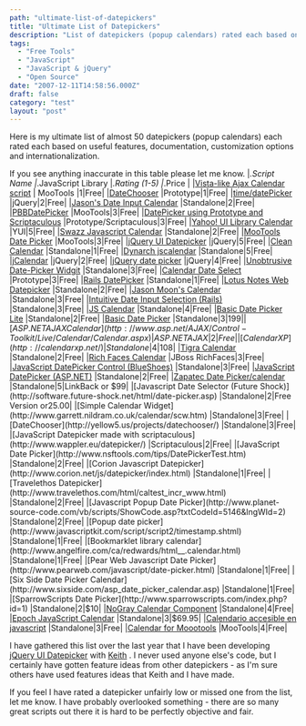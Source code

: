 ```yaml
---
path: "ultimate-list-of-datepickers"
title: "Ultimate List of Datepickers"
description: "List of datepickers (popup calendars) rated each based on useful features, customization options and documentation."
tags: 
  - "Free Tools"
  - "JavaScript"
  - "JavaScript & jQuery"
  - "Open Source"
date: "2007-12-11T14:58:56.000Z"
draft: false
category: "test"
layout: "post"
---
```


Here is my ultimate list of almost 50 datepickers (popup calendars) each rated each based on useful features, documentation, customization options and internationalization.

If you see anything inaccurate in this table please let me know.
|_.Script Name |_.JavaScript Library |_.Rating (1-5) |_.Price | |[Vista-like Ajax Calendar script](http://dev.base86.com/scripts/vista-like_ajax_calendar.html) | MooTools |1|Free| |[DateChooser](http://positionabsolute.net/blog/2007/09/javascript-date-chooser.php) |Prototype|1|Free| |[time/datePicker](http://labs.perifer.se/timedatepicker/) |jQuery|2|Free| |[Jason's Date Input Calendar](http://www.dynamicdrive.com/dynamicindex7/jasoncalendar.htm) |Standalone|2|Free| |[PBBDatePicker](http://www.mibhouse.org/pokemon_jojo/dev/test-pbbdatepicker.html) |MooTools|3|Free| |[DatePicker using Prototype and Scriptaculous](http://www.eulerian.com/en/opensource/datepicker-prototype-scriptaculous) |Prototype/Scriptaculous|3|Free| |[Yahoo! UI Library Calendar](http://developer.yahoo.com/yui/calendar/) |YUI|5|Free| |[Swazz Javascript Calendar](http://calendar.swazz.org/) |Standalone|2|Free| |[MooTools Date Picker](http://www.styledisplay.com/mootoolsdatepicker/) |MooTools|3|Free| |[jQuery UI Datepicker](http://marcgrabanski.com/code/ui-datepicker/) |jQuery|5|Free| |[Clean Calendar](http://marcgrabanski.com/code/clean-calendar/) |Standalone|1|Free| |[Dynarch jscalendar](http://www.dynarch.com/demos/jscalendar/) |Standalone|5|Free| |[jCalendar](http://tedserbinski.com/jcalendar/index.html#demo) |jQuery|2|Free| |[jQuery date picker](http://kelvinluck.com/assets/jquery/datePicker/v2/demo/index.html) |jQuery|4|Free| |[Unobtrusive Date-Picker Widgit](http://www.frequency-decoder.com/2006/10/02/unobtrusive-date-picker-widgit-update/) |Standalone|3|Free| |[Calendar Date Select](http://code.google.com/p/calendardateselect/) |Prototype|3|Free| |[Rails DatePicker](http://projects.exactlyoneturtle.com/date_picker/) |Standalone|1|Free| |[Lotus Notes Web Datepicker](http://www.nsftools.com/tips/NotesTips.htm#datepicker) |Standalone|2|Free| |[Jason Moon's Calendar](http://calendar.moonscript.com/dateinput.cfm) |Standalone|3|Free| |[Intuitive Date Input Selection (Rails)](http://datetime.toolbocks.com/) |Standalone|3|Free| |[JS Calendar](http://www.dhtmlgoodies.com/index.html?page=calendarScripts) |Standalone|4|Free| |[Basic Date Picker Lite](http://www.basicdatepicker.com/bdplite/) |Standalone|2|Free| |[Basic Date Picker](http://www.basicdatepicker.com/bdplite/) |Standalone|3|$199| |[ASP.NET AJAX Calendar](http://www.asp.net/AJAX/Control-Toolkit/Live/Calendar/Calendar.aspx) |ASP.NET AJAX|2|Free| |[CalendarXP](http://calendarxp.net/) |Standalone|4|$108| |[Tigra Calendar](http://www.softcomplex.com/products/tigra_calendar/demo1.html) |Standalone|2|Free| |[Rich Faces Calendar](http://livedemo.exadel.com/richfaces-demo/richfaces/calendar.jsf?c=calendar) |JBoss RichFaces|3|Free| |[JavaScript DatePicker Control (BlueShoes)](http://www.blueshoes.org/en/javascript/datepicker/) |Standalone|3|Free| |[JavaScript DatePicker (ASP.NET)](http://www.codeproject.com/jscript/datepicker.asp) |Standalone|2|Free| |[Zapatec Date Picker/calendar](http://www.zapatec.com/website/main/coding.jsp) |Standalone|5|LinkBack or $99| |[Javascript Date Selector (Future Shock)](http://software.future-shock.net/html/date-picker.asp) |Standalone|2|Free Version or25.00| |[Simple Calendar Widget](http://www.garrett.nildram.co.uk/calendar/scw.htm) |Standalone|3|Free| |[DateChooser](http://yellow5.us/projects/datechooser/) |Standalone|3|Free| |[JavaScript Datepicker made with scriptaculous](http://www.wappler.eu/datepicker/) |Scriptaculous|2|Free| |[JavaScript Date Picker](http://www.nsftools.com/tips/DatePickerTest.htm) |Standalone|2|Free| |[Corion Javascript Datepicker](http://www.corion.net/js/datepicker/index.html) |Standalone|1|Free| |[Travelethos Datepicker](http://www.travelethos.com/html/caltest_incr_www.html) |Standalone|2|Free| |[Javascript Popup Date Picker](http://www.planet-source-code.com/vb/scripts/ShowCode.asp?txtCodeId=5146&lngWId=2) |Standalone|2|Free| |[Popup date picker](http://www.javascriptkit.com/script/script2/timestamp.shtml) |Standalone|1|Free| |[Bookmarklet library calendar](http://www.angelfire.com/ca/redwards/html__.calendar.html) |Standalone|1|Free| |[Pear Web Javascript Date Picker](http://www.pearweb.com/javascript/date-picker.html) |Standalone|1|Free| |[Six Side Date Picker Calendar](http://www.sixside.com/asp_date_picker_calendar.asp) |Standalone|1|Free| |[SparrowScripts Date Picker](http://www.sparrowscripts.com/index.php?id=1) |Standalone|2|$10| |[NoGray Calendar Component](http://nogray.com/calendar.php) |Standalone|4|Free| |[Epoch JavaScript Calendar](http://www.meanfreepath.com/javascript_calendar/index.html) |Standalone|3|$69.95| |[Calendario accesible en javascript](http://www.niquelao.net/acc_calendar-calendario-accesible-en-javascript-innecesario-pero-util/) |Standalone|3|Free| |[Calendar for Moootools](http://www.electricprism.com/aeron/calendar/) |MooTools|4|Free|

I have gathered this list over the last year that I have been developing [jQuery UI Datepicker](http://marcgrabanski.com/code/ui-datepicker/) with [Keith](http://keith-wood.name) . I never used anyone else's code, but I certainly have gotten feature ideas from other datepickers - as I'm sure others have used features ideas that Keith and I have made.

If you feel I have rated a datepicker unfairly low or missed one from the list, let me know. I have probably overlooked something - there are so many great scripts out there it is hard to be perfectly objective and fair.